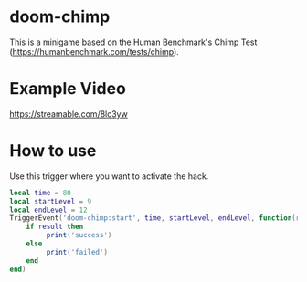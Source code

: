 # doom-chimp
This is a minigame based on the Human Benchmark's Chimp Test (https://humanbenchmark.com/tests/chimp).

# Example Video
https://streamable.com/8lc3yw

# How to use

Use this trigger where you want to activate the hack.
```lua
local time = 80
local startLevel = 9
local endLevel = 12
TriggerEvent('doom-chimp:start', time, startLevel, endLevel, function(result)
    if result then
         print('success')
    else
         print('failed')
    end
end)
```
